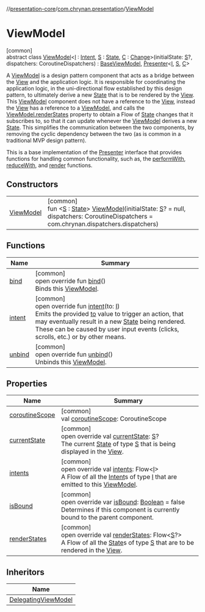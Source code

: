 //[presentation-core](../../../index.md)/[com.chrynan.presentation](../index.md)/[ViewModel](index.md)

# ViewModel

[common]\
abstract class [ViewModel](index.md)&lt;[I](index.md) : [Intent](../-intent/index.md), [S](index.md) : [State](../-state/index.md), [C](index.md) : [Change](../-change/index.md)&gt;(initialState: [S](index.md)?, dispatchers: CoroutineDispatchers) : [BaseViewModel](../-base-view-model/index.md), [Presenter](../-presenter/index.md)&lt;[I](index.md), [S](index.md), [C](index.md)&gt; 

A [ViewModel](index.md) is a design pattern component that acts as a bridge between the [View](../-view/index.md) and the application logic. It is responsible for coordinating the application logic, in the uni-directional flow established by this design pattern, to ultimately derive a new [State](../-state/index.md) that is to be rendered by the [View](../-view/index.md). This [ViewModel](index.md) component does not have a reference to the [View](../-view/index.md), instead the [View](../-view/index.md) has a reference to a [ViewModel](index.md), and calls the [ViewModel.renderStates](render-states.md) property to obtain a Flow of [State](../-state/index.md) changes that it subscribes to, so that it can update whenever the [ViewModel](index.md) derives a new [State](../-state/index.md). This simplifies the communication between the two components, by removing the cyclic dependency between the two (as is common in a traditional MVP design pattern).

This is a base implementation of the [Presenter](../-presenter/index.md) interface that provides functions for handling common functionality, such as, the [performWith](../../../../presentation-core/com.chrynan.presentation/-view-model/perform-with.md), [reduceWith](../../../../presentation-core/com.chrynan.presentation/-view-model/reduce-with.md), and [render](../../../../presentation-core/com.chrynan.presentation/-view-model/render.md) functions.

## Constructors

| | |
|---|---|
| [ViewModel](-view-model.md) | [common]<br>fun &lt;[S](index.md) : [State](../-state/index.md)&gt; [ViewModel](-view-model.md)(initialState: [S](index.md)? = null, dispatchers: CoroutineDispatchers = com.chrynan.dispatchers.dispatchers) |

## Functions

| Name | Summary |
|---|---|
| [bind](bind.md) | [common]<br>open override fun [bind](bind.md)()<br>Binds this [ViewModel](index.md). |
| [intent](intent.md) | [common]<br>open override fun [intent](intent.md)(to: [I](index.md))<br>Emits the provided [to](../-intent/index.md) value to trigger an action, that may eventually result in a new [State](../-state/index.md) being rendered. These can be caused by user input events (clicks, scrolls, etc.) or by other means. |
| [unbind](unbind.md) | [common]<br>open override fun [unbind](unbind.md)()<br>Unbinds this [ViewModel](index.md). |

## Properties

| Name | Summary |
|---|---|
| [coroutineScope](coroutine-scope.md) | [common]<br>val [coroutineScope](coroutine-scope.md): CoroutineScope |
| [currentState](current-state.md) | [common]<br>open override val [currentState](current-state.md): [S](index.md)?<br>The current [State](../-state/index.md) of type [S](index.md) that is being displayed in the [View](../-view/index.md). |
| [intents](intents.md) | [common]<br>open override val [intents](intents.md): Flow&lt;[I](index.md)&gt;<br>A Flow of all the [Intent](../-intent/index.md)s of type [I](index.md) that are emitted to this [ViewModel](index.md). |
| [isBound](is-bound.md) | [common]<br>open override var [isBound](is-bound.md): [Boolean](https://kotlinlang.org/api/latest/jvm/stdlib/kotlin/-boolean/index.html) = false<br>Determines if this component is currently bound to the parent component. |
| [renderStates](render-states.md) | [common]<br>open override val [renderStates](render-states.md): Flow&lt;[S](index.md)?&gt;<br>A Flow of all the [State](../-state/index.md)s of type [S](index.md) that are to be rendered in the [View](../-view/index.md). |

## Inheritors

| Name |
|---|
| [DelegatingViewModel](../-delegating-view-model/index.md) |
